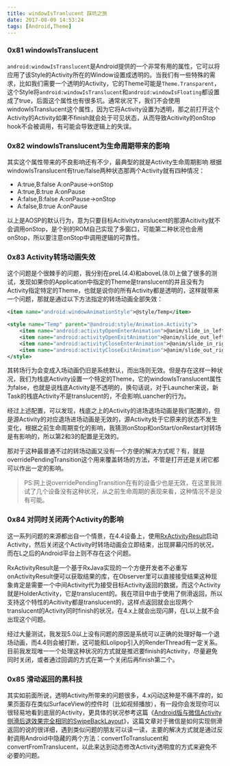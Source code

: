 ```yaml
---
title: windowIsTranlucent 踩坑之旅
date: 2017-08-09 14:53:24
tags: [Android,Theme]
---
```


### 0x81 windowIsTranslucent

`android:windowIsTranslucent`是Android提供的一个非常有用的属性，它可以将应用了该Style的Activity所在的Window设置成透明的。当我们有一些特殊的需求，比如我们需要一个透明的Activity，它的Theme可能是`Theme.Transparent`，这个Style将`android:windowIsTranslucent`和`android:windowIsFloating`都设置成了true，后面这个属性也有很多坑。通常状况下，我们不会使用windowIsTranslucent这个属性，因为它将Activity设置为透明，那之前打开这个Activity的Activity如果不finish就会处于可见状态，从而导致Acitivity的onStop hook不会被调用，有可能会导致逻辑上的失误。

### 0x82 windowIsTranslucent为生命周期带来的影响

其实这个属性带来的不良影响还有不少，最典型的就是Activity生命周期影响
根据windowIsTranslucent有true/false两种状态那两个Activity就有四种情况：

* A:true,B:false    A:onPause->onStop
* A:true,B:true     A:onPause
* A:false,B:false   A:onPause->onStop
* A:false,B:true    A:onPause

以上是AOSP的默认行为，意为只要目标Acitivitytranslucent的那源Acitivity就不会调用onStop，是个别的ROM自己实现了多窗口，可能第二种状况也会用onStop，所以要注意onStop中调用逻辑的可靠性。

### 0x83 Activity转场动画失效

这个问题是个很棘手的问题，我分别在preL(4.4)和aboveL(8.0)上做了很多的测试，发现如果你的Application中指定的Theme是translucent的并且没有为Activity指定特定的Theme，也就是说你的所有Activity都是透明的，这样就带来一个问题，那就是通过以下方法指定的转场动画全部失效：

```XML
<item name="android:windowAnimationStyle">@style/Temp</item>

<style name="Temp" parent="@android:style/Animation.Activity">
    <item name="android:activityOpenEnterAnimation">@anim/slide_in_left</item>
    <item name="android:activityOpenExitAnimation">@anim/slide_out_left</item>
    <item name="android:activityCloseEnterAnimation">@anim/slide_in_right</item>
    <item name="android:activityCloseExitAnimation">@anim/slide_out_right</item>
</style>
```

其转场行为会变成入场动画仍旧是系统默认，而出场则无效。但是存在这样一种状况，我们为栈底Activity设置一个特定的Theme，它的windowIsTranslucent属性为false，也就是说栈底Activity是不透明的，换句话说，对于Launcher来说，新Task的栈底Activity不是translucent的，不会影响Luancher的行为。

经过上述配置，可以发现，栈底之上的Activity的进场退场动画是我们配置的，但是源Activity的对应退场进场动画是无效的，源Activity处于它原来的状态不发生变化，根据之前生命周期变化的影响，我猜测onStop和onStart/onRestart对转场是有影响的，所以第2和3的配置是无效的。

那对于这种最普通不过的转场动画又没有一个方便的解决方式呢？有，就是overridePendingTransition这个用来覆盖转场的方法，不管是打开还是关闭它都可以作出一定的影响。
> PS:网上说overridePendingTransition在有的设备少也是无效，在这里我测试了几个设备没有这种状况，从之前生命周期的表现来看，这种情况不是没有可能。

### 0x84 对同时关闭两个Activity的影响

这一系列问题的来源都出自一个情景，在4.4设备上，使用[RxActivityResult](https://github.com/VictorAlbertos/RxActivityResult)启动Activity，然后关闭这个Activity时转场动画会立即结束，出现屏幕闪烁的状况，而在L之后的Android平台上则不存在这个问题。

RxActivityResult是一个基于RxJava实现的一个方便开发者不必重写onActivityResult便可以获取结果的库，在Observer里可以直接接受结果这种现象肯定是需要一个中间Activity代为接受目标Activity返回的数据，而这个Activity就是HolderActivity，它是translucent的。我在项目中由于使用了侧滑返回，所以支持这个特性的Acitivity都是translucent的，这样点返回就会出现两个translucent的Activity同时finish的状况，在4.x上就会出现闪屏，在L以上就不会出现这个问题。

经过大量测试，我发现5.0以上没有问题的原因是系统可以正确的处理好每一个退场动画，而4.4则会被打断，这可能和Lolipop引入的RenderThread有一定关系。目前我发现唯一一个处理这种状况的方式就是推迟要finish的Activity，尽量避免同时关闭，或者通过回调的方式在第一个关闭后再finish第二个。

### 0x85 滑动返回的黑科技

其实如前面所说，透明Activity所带来的问题很多，4.x闪动这种是不痛不痒的，如果页面存在类似SurfaceView的控件时（比如视频播放），有一段你会发现你可以很轻易地看到底层的Activity，更具体的状况参考这篇《[Android版与微信Activity侧滑后退效果完全相同的SwipeBackLayout](http://www.jianshu.com/p/b6d682e301c2#)》，这篇文章对于微信是如何实现侧滑返回的说的很详细，遇到类似问题的朋友可以读一读，主要的解决方式就是通过反射调用Android中隐藏的两个方法：convertToTranslucent和convertFromTranslucent，以此来达到动态修改Activity透明度的方式来避免不必要的问题。
